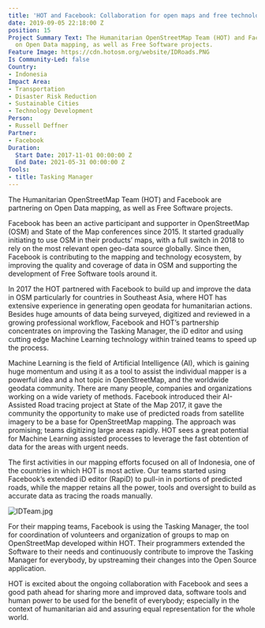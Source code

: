 ```yaml
---
title: 'HOT and Facebook: Collaboration for open maps and free technology'
date: 2019-09-05 22:18:00 Z
position: 15
Project Summary Text: The Humanitarian OpenStreetMap Team (HOT) and Facebook are partnering
  on Open Data mapping, as well as Free Software projects.
Feature Image: https://cdn.hotosm.org/website/IDRoads.PNG
Is Community-Led: false
Country:
- Indonesia
Impact Area:
- Transportation
- Disaster Risk Reduction
- Sustainable Cities
- Technology Development
Person:
- Russell Deffner
Partner:
- Facebook
Duration:
  Start Date: 2017-11-01 00:00:00 Z
  End Date: 2021-05-31 00:00:00 Z
Tools:
- title: Tasking Manager
---
```


The Humanitarian OpenStreetMap Team (HOT) and Facebook are partnering on Open Data mapping, as well as Free Software projects.

Facebook has been an active participant and supporter in OpenStreetMap (OSM) and State of the Map conferences since 2015. It started gradually initiating to use OSM in their products’ maps, with a full switch in 2018 to rely on the most relevant open geo-data source globally. Since then, Facebook is contributing to the mapping and technology ecosystem, by improving the quality and coverage of data in OSM and supporting the development of Free Software tools around it.

In 2017 the HOT partnered with Facebook to build up and improve the data in OSM particularly for countries in Southeast Asia, where HOT has extensive experience in generating open geodata for humanitarian actions. Besides huge amounts of data being surveyed, digitized and reviewed in a growing professional workflow, Facebook and HOT’s partnership concentrates on improving the Tasking Manager, the iD editor and using cutting edge Machine Learning technology within trained teams to speed up the process.

Machine Learning is the field of Artificial Intelligence (AI), which is gaining huge momentum and using it as a tool to assist the individual mapper is a powerful idea and a hot topic in OpenStreetMap, and the worldwide geodata community. There are many people, companies and organizations working on a wide variety of methods. Facebook introduced their AI-Assisted Road tracing project at State of the Map 2017, it gave the community the opportunity to make use of predicted roads from satellite imagery to be a base for OpenStreetMap mapping. The approach was promising; teams digitizing large areas rapidly. HOT sees a great potential for Machine Learning assisted processes to leverage the fast obtention of data for the areas with urgent needs.

The first activities in our mapping efforts focused on all of Indonesia, one of the countries in which HOT is most active. Our teams started using Facebook’s extended iD editor (RapiD) to pull-in in portions of predicted roads, while the mapper retains all the power, tools and oversight to build as accurate data as tracing the roads manually.

![IDTeam.jpg](https://cdn.hotosm.org/website/IDTeam.jpg)

For their mapping teams, Facebook is using the Tasking Manager, the tool for coordination of volunteers and organization of groups to map on OpenStreetMap developed within HOT. Their programmers extended the Software to their needs and continuously contribute to improve the Tasking Manager for everybody, by upstreaming their changes into the Open Source application.

HOT is excited about the ongoing collaboration with Facebook and sees a good path ahead for sharing more and improved data, software tools and human power to be used for the benefit of everybody; especially in the context of humanitarian aid and assuring equal representation for the whole world.